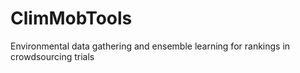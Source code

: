 # ClimMobTools
Environmental data gathering and ensemble learning for rankings in crowdsourcing trials
